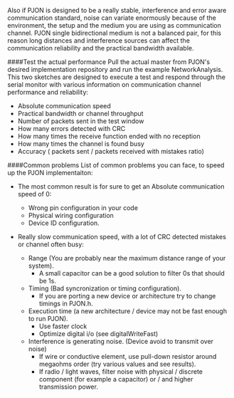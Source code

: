 Also if PJON is designed to be a really stable, interference and error aware communication standard, noise can variate enormously because of the environment, the setup and the medium you are using as communication channel. PJON single bidirectional medium is not a balanced pair, for this reason long distances and interference sources can affect the communication reliability and the practical bandwidth available.

####Test the actual performance
Pull the actual master from PJON's desired implementation repository and run the example NetworkAnalysis. This two sketches are designed to execute a test and respond through the serial monitor with various information on communication channel performance and reliability:
* Absolute communication speed
* Practical bandwidth or channel throughput
* Number of packets sent in the test window
* How many errors detected with CRC
* How many times the receive function ended with no reception
* How many times the channel is found busy
* Accuracy ( packets sent / packets received with mistakes ratio)

####Common problems
List of common problems you can face, to speed up the PJON implementaiton:

* The most common result is for sure to get an Absolute communication speed of 0:
  * Wrong pin configuration in your code
  * Physical wiring configuration
  * Device ID configuration.

* Really slow communication speed, with a lot of CRC detected mistakes or channel often busy:
  * Range (You are probably near the maximum distance range of your system).
    * A small capacitor can be a good solution to filter 0s that should be 1s. 
  * Timing (Bad syncronization or timing configuration).
    * If you are porting a new device or architecture try to change timings in PJON.h.
  * Execution time (a new architecture / device may not be fast enough to run PJON).
    * Use faster clock
    * Optimize digital i/o (see digitalWriteFast)
  * Interference is generating noise. (Device avoid to transmit over noise)
    * If wire or conductive element, use pull-down resistor around megaohms order (try various values and see results).
    * If radio / light waves, filter noise with physical / discrete component (for example a capacitor) or / and higher transmission power.